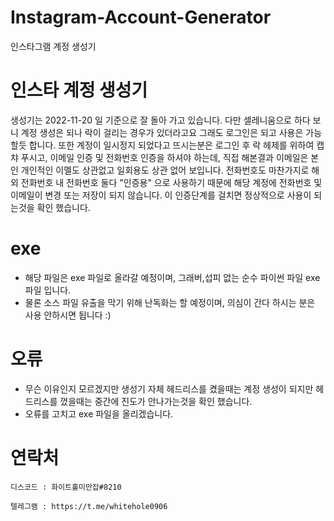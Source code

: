 # Instagram-Account-Generator
인스타그램 계정 생성기

# 인스타 계정 생성기
생성기는 2022-11-20 일 기준으로 잘 돌아 가고 있습니다. 
다만 셀레니움으로 하다 보니 계정 생성은 되나 락이 걸리는 경우가 있더라고요 그래도 로그인은 되고 사용은 가능할듯 합니다.
또한 계정이 일시정지 되었다고 뜨시는분은 로그인 후 락 헤제를 위하여 캡챠 푸시고, 이메일 인증 및 전화번호 인증을 하셔야 하는데,
직접 해본결과 이메일은 본인 개인적인 이멜도 상관없고 일회용도 상관 없어 보입니다. 전화번호도 마찬가지로 해외 전화번호 내 전화번호 
둘다 "인증용" 으로 사용하기 때문에 해당 계정에 전화번호 및 이메일이 변경 또는 저장이 되지 않습니다. 이 인증단계를 걸치면 정상적으로 사용이 되는것을
확인 했습니다.

# exe
- 해당 파일은 exe 파일로 올라갈 예정이며, 그래버,섭피 없는 순수 파이썬 파일 exe 파일 입니다.
- 물론 소스 파일 유출을 막기 위해 난독화는 할 예정이며, 의심이 간다 하시는 분은 사용 안하시면 됩니다 :)

# 오류
- 무슨 이유인지 모르겠지만 생성기 자체 헤드리스를 켰을때는 계정 생성이 되지만 헤드리스를 껐을때는 중간에 진도가 안나가는것을 확인 했습니다.
- 오류를 고치고 exe 파일을 올리겠습니다.

# 연락처 
`디스코드 : 화이트홀미만잡#8210`

`텔레그램 : https://t.me/whitehole0906`
